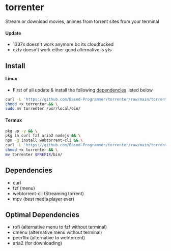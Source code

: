 # torrenter
Stream or download movies, animes from torrent sites from your terminal

#### Update
- 1337x doesn't work anymore bc its cloudfucked
- eztv doesn't work either good alternative is yts

## Install

#### Linux
- First of all update & install the following [dependencies](#Dependencies) listed below

````sh
curl -L 'https://github.com/Based-Programmer/torrenter/raw/main/torrenter' -O && \
chmod +x torrenter && \
sudo mv torrenter /usr/local/bin/
````

#### Termux

```sh
pkg up -y && \
pkg in curl fzf aria2 nodejs && \
npm -g install webtorrent-cli && \
curl -L 'https://github.com/Based-Programmer/torrenter/raw/main/torrenter' -O && \
chmod +x torrenter && \
mv torrenter $PREFIX/bin/
```

## Dependencies

- curl
- fzf (menu)
- webtorrent-cli (Streaming torrent)
- mpv (best media player ever)

## Optimal Dependencies

- rofi (alternative menu to fzf without terminal)
- dmenu (alternative menu without terminal)
- peerflix (alternative to webtorrent)
- aria2 (for downloading)
